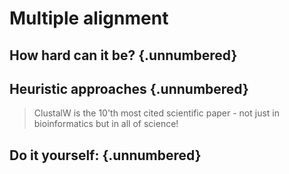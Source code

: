 
# Multiple alignment
<!-- ★ -->

## How hard can it be?  {.unnumbered}

## Heuristic approaches  {.unnumbered}


> ClustalW is the 10'th most cited scientific paper - not just in bioinformatics but in all of science!


## Do it yourself:  {.unnumbered}

